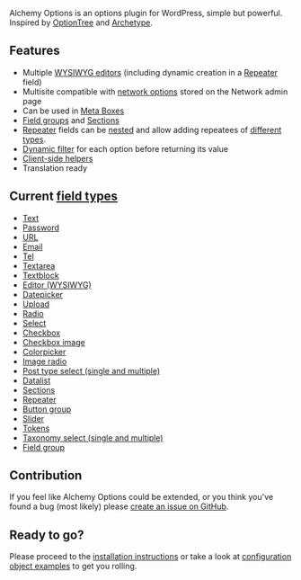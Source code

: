 Alchemy Options is an options plugin for WordPress, simple but powerful. Inspired by [OptionTree](https://wordpress.org/plugins/option-tree/) and [Archetype](https://our.umbraco.org/projects/backoffice-extensions/archetype/).

## Features

* Multiple [WYSIWYG editors](fields/editor.md) \(including dynamic creation in a [Repeater](fields/repeater.md) field\)
* Multisite compatible with [network options](samples.md#network-options) stored on the Network admin page
* Can be used in [Meta Boxes](meta-boxes.md)
* [Field groups](fields/field-group.md) and [Sections](fields/sections.md)
* [Repeater](fields/repeater.md) fields can be [nested](fields/repeater.md#nested-repeaters) and allow adding repeatees of [different types](fields/repeater.md#typed-repeaters).
* [Dynamic filter](filters/alch_value_option_id.md) for each option before returning its value
* [Client-side helpers](javascript/)
* Translation ready

## Current [field types](fields/)

* [Text](fields/text.md)
* [Password](fields/password.md)
* [URL](fields/url.md)
* [Email](fields/email.md)
* [Tel](fields/tel.md)
* [Textarea](fields/textarea.md)
* [Textblock](fields/textblock.md)
* [Editor \(WYSIWYG\)](fields/editor.md)
* [Datepicker](fields/datepicker.md)
* [Upload](fields/upload.md)
* [Radio](fields/radio.md)
* [Select](fields/select.md)
* [Checkbox](fields/checkbox.md)
* [Checkbox image](fields/image-radio.md)
* [Colorpicker](fields/colorpicker.md)
* [Image radio](fields/image-radio.md)
* [Post type select \(single and multiple\)](fields/post-type-select.md)
* [Datalist](fields/datalist.md)
* [Sections](fields/sections.md)
* [Repeater](fields/repeater.md)
* [Button group](fields/button-group.md)
* [Slider](fields/slider.md)
* [Tokens](fields/tokens.md)
* [Taxonomy select \(single and multiple\)](fields/taxonomy-select.md)
* [Field group](fields/field-group.md)

## Contribution

If you feel like Alchemy Options could be extended, or you think you've found a bug \(most likely\) please [create an issue on GitHub](https://github.com/AlchemyOptions/AlchemyOptions).

## Ready to go?

Please proceed to the [installation instructions](installation.md) or take a look at [configuration object examples](samples.md) to get you rolling.

